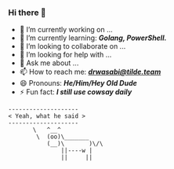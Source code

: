 ### Hi there 👋

<!--
**Dr-WaSaBi/Dr-WaSabI** is a ✨ _special_ ✨ repository because its `README.md` (this file) appears on your GitHub profile.

Here are some ideas to get you started:
-->
- 🔭 I’m currently working on ...
- 🌱 I’m currently learning: ***Golang, PowerShell.***
- 👯 I’m looking to collaborate on ...
- 🤔 I’m looking for help with ...
- 💬 Ask me about ...
- 📫 How to reach me: ***drwasabi@tilde.team***
- 😄 Pronouns: ***He/Him/Hey Old Dude***
- ⚡ Fun fact: ***I still use cowsay daily***
 ```
 --------------------
< Yeah, what he said >
 --------------------
        \   ^__^
         \  (oo)\_______
            (__)\       )\/\
                ||----w |
                ||     ||
```
